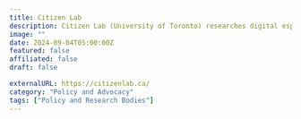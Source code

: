 ```yaml
---
title: Citizen Lab
description: Citizen Lab (University of Toronto) researches digital espionage, internet filtering, privacy/security controls & transparency mechanisms.
image: ""
date: 2024-09-04T05:00:00Z
featured: false
affiliated: false
draft: false

externalURL: https://citizenlab.ca/
category: "Policy and Advocacy"
tags: ["Policy and Research Bodies"]
---
```

